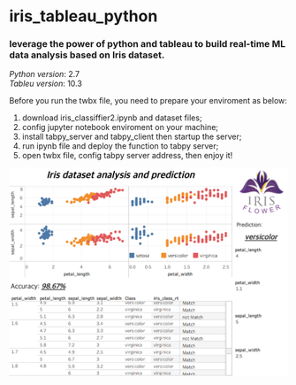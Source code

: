 # iris_tableau_python
### leverage the power of python and tableau to build real-time ML data analysis based on Iris dataset.

_Python version_: 2.7  
_Tableu version_: 10.3

Before you run the twbx file, you need to prepare your enviroment as below:
1. download iris_classiffier2.ipynb and dataset files;
2. config jupyter notebook enviroment on your machine;
3. install tabpy_server and tabpy_client then startup the server;
4. run ipynb file and deploy the function to tabpy server;
5. open twbx file, config tabpy server address, then enjoy it!

![image could be find in github page](/Iris_analysis_and_prediction.png "Iris_analysis_and_prediction")
